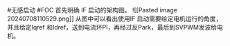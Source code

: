 #无感启动 #FOC 
首先明确 IF 启动的架构图。
![[Pasted image 20240708110529.png]]
从图中可以看出使用IF 启动需要给定电机运行的角度，并且给定Iqref 和Idref，送到电流环PI，再经过反Park，最后到SVPWM发波给电机。
